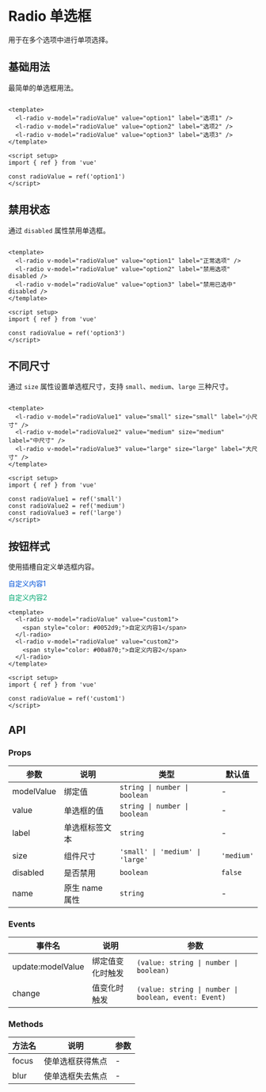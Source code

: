 # Radio 单选框

用于在多个选项中进行单项选择。

## 基础用法

最简单的单选框用法。

<div style="display: flex; flex-direction: column; gap: 8px;">
  <l-radio v-model="radioValue1" value="option1" label="选项1" />
  <l-radio v-model="radioValue1" value="option2" label="选项2" />
  <l-radio v-model="radioValue1" value="option3" label="选项3" />
</div>

```vue
<template>
  <l-radio v-model="radioValue" value="option1" label="选项1" />
  <l-radio v-model="radioValue" value="option2" label="选项2" />
  <l-radio v-model="radioValue" value="option3" label="选项3" />
</template>

<script setup>
import { ref } from 'vue'

const radioValue = ref('option1')
</script>
```

## 禁用状态

通过 `disabled` 属性禁用单选框。

<div style="display: flex; flex-direction: column; gap: 8px;">
  <l-radio v-model="radioValue2" value="option1" label="正常选项" />
  <l-radio v-model="radioValue2" value="option2" label="禁用选项" disabled />
  <l-radio v-model="radioValue2" value="option3" label="禁用已选中" disabled />
</div>

```vue
<template>
  <l-radio v-model="radioValue" value="option1" label="正常选项" />
  <l-radio v-model="radioValue" value="option2" label="禁用选项" disabled />
  <l-radio v-model="radioValue" value="option3" label="禁用已选中" disabled />
</template>

<script setup>
import { ref } from 'vue'

const radioValue = ref('option3')
</script>
```

## 不同尺寸

通过 `size` 属性设置单选框尺寸，支持 `small`、`medium`、`large` 三种尺寸。

<div style="display: flex; gap: 16px; align-items: center;">
  <l-radio v-model="sizeValue1" value="small" size="small" label="小尺寸" />
  <l-radio v-model="sizeValue2" value="medium" size="medium" label="中尺寸" />
  <l-radio v-model="sizeValue3" value="large" size="large" label="大尺寸" />
</div>

```vue
<template>
  <l-radio v-model="radioValue1" value="small" size="small" label="小尺寸" />
  <l-radio v-model="radioValue2" value="medium" size="medium" label="中尺寸" />
  <l-radio v-model="radioValue3" value="large" size="large" label="大尺寸" />
</template>

<script setup>
import { ref } from 'vue'

const radioValue1 = ref('small')
const radioValue2 = ref('medium')
const radioValue3 = ref('large')
</script>
```

## 按钮样式

使用插槽自定义单选框内容。

<div style="display: flex; flex-direction: column; gap: 8px;">
  <l-radio v-model="customValue" value="custom1">
    <span style="color: #0052d9;">自定义内容1</span>
  </l-radio>
  <l-radio v-model="customValue" value="custom2">
    <span style="color: #00a870;">自定义内容2</span>
  </l-radio>
</div>

```vue
<template>
  <l-radio v-model="radioValue" value="custom1">
    <span style="color: #0052d9;">自定义内容1</span>
  </l-radio>
  <l-radio v-model="radioValue" value="custom2">
    <span style="color: #00a870;">自定义内容2</span>
  </l-radio>
</template>

<script setup>
import { ref } from 'vue'

const radioValue = ref('custom1')
</script>
```

## API

### Props

| 参数 | 说明 | 类型 | 默认值 |
| --- | --- | --- | --- |
| modelValue | 绑定值 | `string \| number \| boolean` | - |
| value | 单选框的值 | `string \| number \| boolean` | - |
| label | 单选框标签文本 | `string` | - |
| size | 组件尺寸 | `'small' \| 'medium' \| 'large'` | `'medium'` |
| disabled | 是否禁用 | `boolean` | `false` |
| name | 原生 name 属性 | `string` | - |

### Events

| 事件名 | 说明 | 参数 |
| --- | --- | --- |
| update:modelValue | 绑定值变化时触发 | `(value: string \| number \| boolean)` |
| change | 值变化时触发 | `(value: string \| number \| boolean, event: Event)` |

### Methods

| 方法名 | 说明 | 参数 |
| --- | --- | --- |
| focus | 使单选框获得焦点 | - |
| blur | 使单选框失去焦点 | - |

<script setup>
import { ref } from 'vue'

const radioValue1 = ref('option1')
const radioValue2 = ref('option3')
const sizeValue1 = ref('small')
const sizeValue2 = ref('medium')
const sizeValue3 = ref('large')
const customValue = ref('custom1')
</script>
